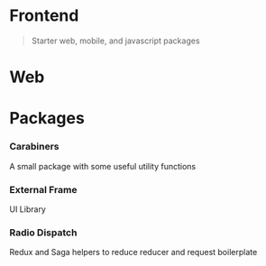 # Frontend

> Starter web, mobile, and javascript packages

# Web

# Packages

### Carabiners
A small package with some useful utility functions

### External Frame
UI Library

### Radio Dispatch
Redux and Saga helpers to reduce reducer and request boilerplate
